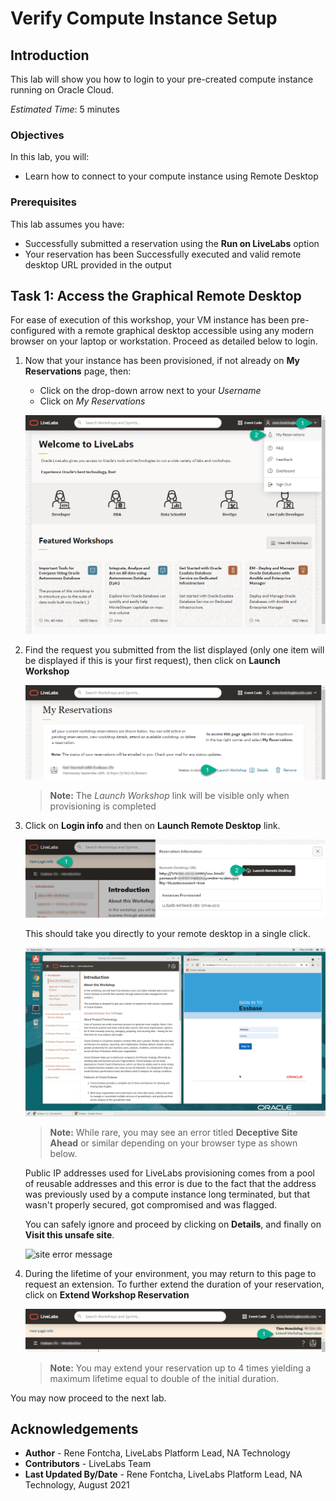 # Verify Compute Instance Setup

## Introduction
This lab will show you how to login to your pre-created compute instance running on Oracle Cloud.

*Estimated Time*: 5 minutes

### Objectives
In this lab, you will:
- Learn how to connect to your compute instance using Remote Desktop

### Prerequisites

This lab assumes you have:
- Successfully submitted a reservation using the **Run on LiveLabs** option
- Your reservation has been Successfully executed and valid remote desktop URL provided in the output

## Task 1: Access the Graphical Remote Desktop
For ease of execution of this workshop, your VM instance has been pre-configured with a remote graphical desktop accessible using any modern browser on your laptop or workstation. Proceed as detailed below to login.

1. Now that your instance has been provisioned, if not already on **My Reservations** page, then:
    - Click on the drop-down arrow next to your *Username*
    - Click on *My Reservations*

   ![my reservation](images/my-reservations.png "my reservation")

2. Find the request you submitted from the list displayed (only one item will be displayed if this is your first request), then click on **Launch Workshop**

    ![my reservation completed](images/my-reservation-completed.png "my reservation completed")

    >**Note:** The *Launch Workshop* link will be visible only when provisioning is completed

3. Click on **Login info** and then on **Launch Remote Desktop** link.

    ![Login information](images/login-info.png "Login Information")

    This should take you directly to your remote desktop in a single click.

    ![noVNC launch remote desktop](images/novnc-launch-get-started-2.png "noVNC launch remote desktop ")

    >**Note:**  While rare, you may see an error titled **Deceptive Site Ahead** or similar depending on your browser type as shown below.

    Public IP addresses used for LiveLabs provisioning comes from a pool of reusable addresses and this error is due to the fact that the address was previously used by a compute instance long terminated, but that wasn't properly secured, got compromised and was flagged.

    You can safely ignore and proceed by clicking on **Details**, and finally on **Visit this unsafe site**.

    ![site error message](images/novnc-deceptive-site-error.png "site error message ")

4. During the lifetime of your environment, you may return to this page to request an extension. To further extend the duration of your reservation, click on **Extend Workshop Reservation**

    ![Extend Workshop Reservation](images/extend-my-reservation.png "Extend Workshop Reservation")

    >**Note:**  You may extend your reservation up to 4 times yielding a maximum lifetime equal to double of the initial duration.


You may now proceed to the next lab.


## Acknowledgements
* **Author** - Rene Fontcha, LiveLabs Platform Lead, NA Technology
* **Contributors** - LiveLabs Team
* **Last Updated By/Date** - Rene Fontcha, LiveLabs Platform Lead, NA Technology, August 2021
